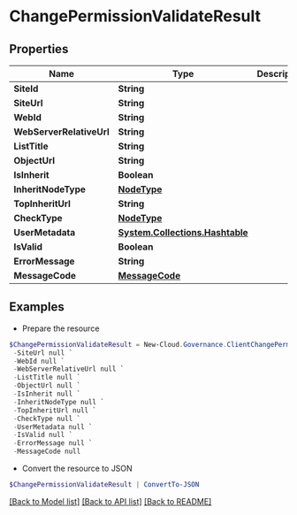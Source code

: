 # ChangePermissionValidateResult
## Properties

Name | Type | Description | Notes
------------ | ------------- | ------------- | -------------
**SiteId** | **String** |  | [optional] 
**SiteUrl** | **String** |  | [optional] 
**WebId** | **String** |  | [optional] 
**WebServerRelativeUrl** | **String** |  | [optional] 
**ListTitle** | **String** |  | [optional] 
**ObjectUrl** | **String** |  | [optional] 
**IsInherit** | **Boolean** |  | [optional] 
**InheritNodeType** | [**NodeType**](NodeType.md) |  | [optional] 
**TopInheritUrl** | **String** |  | [optional] 
**CheckType** | [**NodeType**](NodeType.md) |  | [optional] 
**UserMetadata** | [**System.Collections.Hashtable**](UserInfo.md) |  | [optional] 
**IsValid** | **Boolean** |  | [optional] 
**ErrorMessage** | **String** |  | [optional] 
**MessageCode** | [**MessageCode**](MessageCode.md) |  | [optional] 

## Examples

- Prepare the resource
```powershell
$ChangePermissionValidateResult = New-Cloud.Governance.ClientChangePermissionValidateResult  -SiteId null `
 -SiteUrl null `
 -WebId null `
 -WebServerRelativeUrl null `
 -ListTitle null `
 -ObjectUrl null `
 -IsInherit null `
 -InheritNodeType null `
 -TopInheritUrl null `
 -CheckType null `
 -UserMetadata null `
 -IsValid null `
 -ErrorMessage null `
 -MessageCode null
```

- Convert the resource to JSON
```powershell
$ChangePermissionValidateResult | ConvertTo-JSON
```

[[Back to Model list]](../README.md#documentation-for-models) [[Back to API list]](../README.md#documentation-for-api-endpoints) [[Back to README]](../README.md)

